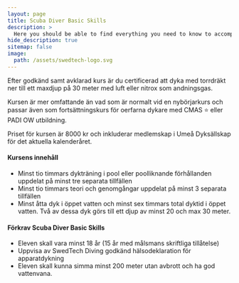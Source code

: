 ```yaml
---
layout: page
title: Scuba Diver Basic Skills
description: >
  Here you should be able to find everything you need to know to accomplish the most common tasks when blogging with Hydejack.
hide_description: true
sitemap: false
image: 
  path: /assets/swedtech-logo.svg
---
```


Efter godkänd samt avklarad kurs är du certificerad att dyka med torrdräkt ner till ett maxdjup på 30 meter med luft eller nitrox som andningsgas.

Kursen är mer omfattande än vad som är normalt vid en nybörjarkurs och passar även som fortsättningskurs för oerfarna dykare med CMAS ⭐ eller PADI OW utbildning.

Priset för kursen är 8000 kr och inkluderar medlemskap i Umeå Dyksällskap för det aktuella kalenderåret.

#### Kursens innehåll

* Minst tio timmars dykträning i pool eller poolliknande förhållanden uppdelat på minst tre separata tillfällen
* Minst tio timmars teori och genomgångar uppdelat på minst 3 separata tillfällen
* Minst åtta dyk i öppet vatten och minst sex timmars total dyktid i öppet vatten. Två av dessa dyk görs till ett djup av minst 20 och max 30 meter.

#### Förkrav Scuba Diver Basic Skills

* Eleven skall vara minst 18 år (15 år med målsmans skriftliga tillåtelse)
* Uppvisa av SwedTech Diving godkänd hälsodeklaration för apparatdykning
* Eleven skall kunna simma minst 200 meter utan avbrott och ha god vattenvana.
